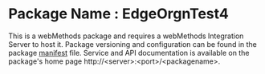 # Package Name : EdgeOrgnTest4
This is a webMethods package and requires a webMethods Integration Server to host it. Package versioning and configuration can be found in the package [manifest](./EdgeOrgnTest4/manifest.v3) file. Service and API documentation is available on the package's home page http://&lt;server&gt;:&lt;port&gt;/&lt;packagename>.